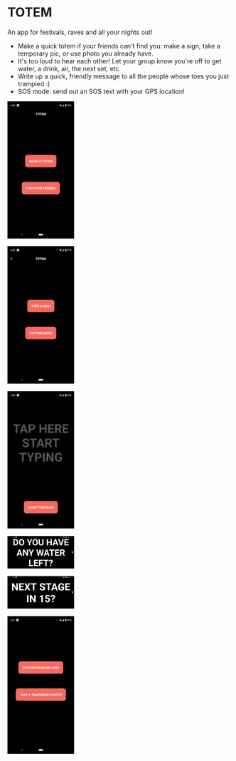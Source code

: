 # TOTEM

An app for festivals, raves and all your nights out!

* Make a quick totem if your friends can't find you: make a sign, take a temporary pic, or use photo you already have.
* It's too loud to hear each other! Let your group know you're off to get water, a drink, air, the next set, etc.
* Write up a quick, friendly message to all the people whose toes you just trampled :)
* SOS mode: send out an SOS text with your GPS location!

<!-- ![MainPage](/assets/mainpage.png) -->

<img src="/assets/mainpage.png" alt="MainPage"
	title="MainPage" width="150" />

<img src="/assets/maketotem.png" alt="MakeTotem"
	title="MakeTotem" width="150" />

<img src="/assets/inputscreen.png" alt="InputScreen"
	title="InputScreen" width="150" />

<img src="/assets/signsample1.png" alt="SignSample1"
	title="SignSample1" width="150" />

<img src="/assets/signsample2.png" alt="SignSample2"
	title="SignSample2" width="150" />

<img src="/assets/picturesign.png" alt="PictureSign"
	title="PictureSign" width="150" />
